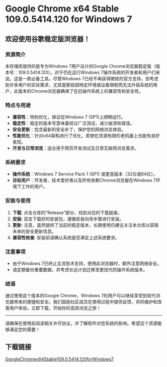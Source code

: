 # Google Chrome x64 Stable 109.0.5414.120 for Windows 7

## 欢迎使用谷歌稳定版浏览器！

### 资源简介

本存储库提供的是专为Windows 7用户设计的Google Chrome浏览器稳定版（版本号：109.0.5414.120）。对于仍在运行Windows 7操作系统的开发者和用户们来说，这是一款必备工具。尽管Windows 7已经不再获得微软的官方支持，但考虑到许多用户的实际需求，尤其是那些因特定环境或设备限制而无法升级系统的用户，此版本的Chrome浏览器确保了在旧操作系统上的兼容性和安全性。

### 特点与用途

- **兼容性**：特别优化，保证在Windows 7 (SP1)上顺畅运行。
- **稳定性**：稳定的版本号意味着经过广泛测试，减少崩溃和错误。
- **安全更新**：包含最新的安全补丁，保护您的网络浏览体验。
- **性能优化**：针对x64架构进行了优化，即使在资源有限的老机器上也能有良好表现。
- **开发与日常浏览**：适合用于网页开发测试及日常互联网浏览需求。

### 系统要求

- **操作系统**：Windows 7 Service Pack 1 (SP1) 或更高版本（32位或64位）。
- **目标用户**：开发者、技术爱好者以及所有依赖Chrome浏览器在Windows 7环境下工作的用户。

### 安装与使用

1. **下载**: 点击仓库的“Release”部分，找到对应的下载链接。
2. **安装**: 双击下载好的安装包，遵循安装向导步骤进行安装。
3. **更新**: 注意，虽然提供了当前的稳定版本，长期使用仍建议关注本仓库以获取未来的安全更新信息。
4. **兼容性检查**: 安装前请确认系统是否满足上述系统要求。

### 注意事项

- 由于Windows 7已终止主流技术支持，使用此浏览器时，额外注意网络安全。
- 请定期备份重要数据，并考虑长远计划迁移至更现代的操作系统版本。

### 结语

通过使用这个版本的Google Chrome，Windows 7的用户可以继续享受到现代浏览器带来的便捷和安全。我们鼓励社区成员在使用过程中提供反馈，共同维护和改善用户体验。立即下载，开始你的高效浏览之旅！

---

请确保在使用前阅读相关许可协议，并了解软件对您系统的影响。希望这个资源能够满足您的需要！

## 下载链接

[GoogleChromex64Stable109.0.5414.120forWindows7](https://pan.quark.cn/s/7ecd836c4aa1)